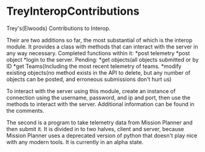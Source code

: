 # TreyInteropContributions
Trey's(Elwoods) Contributions to Interop.

Their are two additions so far, the most substantial of which is the interop module. It provides a class with methods that can interact with the server in any way necessary.
Completed functions within it:
  *post telemetry
  *post object
  *login to the server.
Pending:
  *get objects(all objects submitted or by ID
  *get Teams(Including the most recent telemetry of teams.
  *modify existing objects(no method exists in the API to delete, but any number of objects can be posted, and erroneous submissions don't hurt us)
  
To interact with the server using this module, create an instance of connection using the username, password, and ip and port, then use the methods to interact with the server. Additional information can be found in the comments.

The second is a program to take telemetry data from Mission Planner and then submit it. It is divided in to two halves, client and server, because Mission Planner uses a deprecated version of python that doesn't play nice with any modern tools. It is currently in an alpha state.
  
